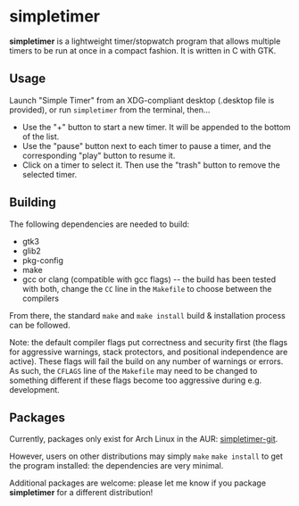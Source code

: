# simpletimer
**simpletimer** is a lightweight timer/stopwatch program that allows multiple timers to be run at once in a compact fashion. It is written in C with GTK.

## Usage
Launch "Simple Timer" from an XDG-compliant desktop (.desktop file is provided), or run `simpletimer` from the terminal, then...
* Use the "+" button to start a new timer. It will be appended to the bottom of the list.
* Use the "pause" button next to each timer to pause a timer, and the corresponding "play" button to resume it.
* Click on a timer to select it. Then use the "trash" button to remove the selected timer.

## Building
The following dependencies are needed to build:
* gtk3
* glib2
* pkg-config
* make
* gcc or clang (compatible with gcc flags) -- the build has been tested with both, change the `CC` line in the `Makefile` to choose between the compilers

From there, the standard `make` and `make install` build & installation process can be followed.

Note: the default compiler flags put correctness and security first (the flags for aggressive warnings, stack protectors, and positional independence are active). These flags will fail the build on any number of warnings or errors. As such, the `CFLAGS` line of the `Makefile` may need to be changed to something different if these flags become too aggressive during e.g. development.

## Packages
Currently, packages only exist for Arch Linux in the AUR: [simpletimer-git](https://aur.archlinux.org/packages/simpletimer-git/).

However, users on other distributions may simply `make` `make install` to get the program installed: the dependencies are very minimal.

Additional packages are welcome: please let me know if you package **simpletimer** for a different distribution!
